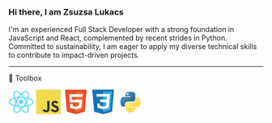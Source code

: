### Hi there, I am Zsuzsa Lukacs

I'm an experienced Full Stack Developer with a strong foundation in JavaScript and React, complemented by recent strides in Python. Committed to sustainability, I am eager to apply my diverse technical skills to contribute to impact-driven projects.

---

🧰 Toolbox

<img src='https://github.com/devicons/devicon/blob/master/icons/react/react-original.svg' alt='react' logo width='50' height='50'>

<img src='https://github.com/devicons/devicon/blob/master/icons/javascript/javascript-original.svg' alt='javascript' logo width='50' height='50'>

<img src='https://github.com/devicons/devicon/blob/master/icons/html5/html5-original.svg' alt='html' logo width='50' height='50'>

<img src='https://github.com/devicons/devicon/blob/master/icons/css3/css3-original.svg' alt='css' logo width='50' height='50'>

<img src='https://github.com/devicons/devicon/blob/master/icons/python/python-original.svg' alt='python' logo width='50' height='50'>


<!--
**ZsuzsaMano/ZsuzsaMano** is a ✨ _special_ ✨ repository because its `README.md` (this file) appears on your GitHub profile.

Here are some ideas to get you started:

- 🔭 I’m currently working on ...
- 🌱 I’m currently learning ...
- 👯 I’m looking to collaborate on ...
- 🤔 I’m looking for help with ...
- 💬 Ask me about ...
- 📫 How to reach me: ...
- 😄 Pronouns: ...
- ⚡ Fun fact: ...
-->
